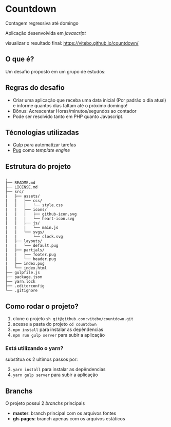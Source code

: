 # Countdown

Contagem regressiva até domingo

Aplicação desenvolvida em _javascript_

visualizar o resultado final: https://vitebo.github.io/countdown/

## O que é?

Um desafio proposto em um grupo de estudos:

## Regras do desafio

- Criar uma aplicação que receba uma data inicial (Por padrão o dia atual) e informe quantos dias faltam até o próximo domingo!
- Bônus: Acrescentar Horas/minutos/segundos ao contador
- Pode ser resolvido tanto em PHP quanto Javascript.

## Técnologias utilizadas

- [Gulp](https://gulpjs.com/) para automatizar tarefas
- [Pug](https://pugjs.org/api/getting-started.html) como _template engine_

## Estrutura do projeto

    .
    ├── README.md
    ├── LICENSE.md
    ├── src/
    |   ├── assets/
    |   |   ├── css/
    |   |   |   └── style.css
    |   |   ├── icons/
    |   |   |   ├── github-icon.svg
    |   |   |   └── heart-icon.svg
    |   |   ├── js/
    |   |   |   └── main.js
    |   |   └── svgs/
    |   |       └── clock.svg
    |   ├── layouts/
    |   |   └── default.pug
    |   ├── partials/
    |   |   ├── footer.pug
    |   |   └── header.pug
    |   ├── index.pug
    |   └── index.html
    ├── gulpfile.js
    ├── package.json
    ├── yarn.lock
    ├── .editorconfig
    └── .gitignore

## Como rodar o projeto?

1. clone o projeto `sh git@github.com:vitebo/countdown.git`
2. acesse a pasta do projeto `cd countdown`
3. `npm install` para instalar as depêndencias
4. `npm run gulp server` para subir a aplicação

### Está utilizando o yarn?

substitua os 2 ultimos passos por:

3. `yarn install` para instalar as depêndencias
4. `yarn gulp server` para subir a aplicação

## Branchs

O projeto possui 2 _branchs_ principais

- **master**: branch principal com os arquivos fontes
- **gh-pages**: branch apenas com os arquivos estáticos